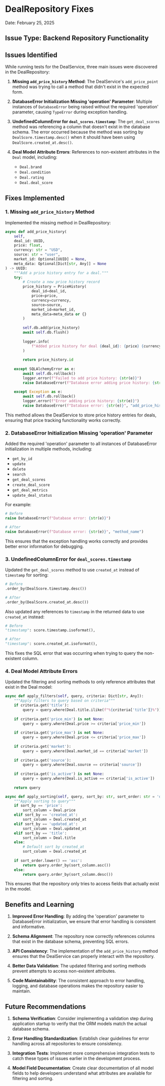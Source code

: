 # DealRepository Fixes
Date: February 25, 2025

## Issue Type: Backend Repository Functionality

## Issues Identified

While running tests for the DealService, three main issues were discovered in the DealRepository:

1. **Missing `add_price_history` Method**: The DealService's `add_price_point` method was trying to call a method that didn't exist in the expected form.

2. **DatabaseError Initialization Missing 'operation' Parameter**: Multiple instances of `DatabaseError` being raised without the required 'operation' parameter, causing `TypeError` during exception handling.

3. **UndefinedColumnError for `deal_scores.timestamp`**: The `get_deal_scores` method was referencing a column that doesn't exist in the database schema. The error occurred because the method was sorting by `DealScore.timestamp.desc()` when it should have been using `DealScore.created_at.desc()`.

4. **Deal Model Attribute Errors**: References to non-existent attributes in the `Deal` model, including:
   - `Deal.brand`
   - `Deal.condition`
   - `Deal.rating`
   - `Deal.deal_score`

## Fixes Implemented

### 1. Missing `add_price_history` Method

Implemented the missing method in DealRepository:

```python
async def add_price_history(
    self, 
    deal_id: UUID, 
    price: float, 
    currency: str = "USD",
    source: str = "user", 
    market_id: Optional[UUID] = None,
    meta_data: Optional[Dict[str, Any]] = None
) -> UUID:
    """Add a price history entry for a deal."""
    try:
        # Create a new price history record
        price_history = PriceHistory(
            deal_id=deal_id,
            price=price,
            currency=currency,
            source=source,
            market_id=market_id,
            meta_data=meta_data or {}
        )
        
        self.db.add(price_history)
        await self.db.flush()
        
        logger.info(
            f"Added price history for deal {deal_id}: {price} {currency} from {source}"
        )
        
        return price_history.id
        
    except SQLAlchemyError as e:
        await self.db.rollback()
        logger.error(f"Failed to add price history: {str(e)}")
        raise DatabaseError(f"Database error adding price history: {str(e)}", "add_price_history")
        
    except Exception as e:
        await self.db.rollback()
        logger.error(f"Error adding price history: {str(e)}")
        raise DatabaseError(f"Database error: {str(e)}", "add_price_history")
```

This method allows the DealService to store price history entries for deals, ensuring that price tracking functionality works correctly.

### 2. DatabaseError Initialization Missing 'operation' Parameter

Added the required 'operation' parameter to all instances of DatabaseError initialization in multiple methods, including:

- `get_by_id`
- `update`
- `delete`
- `search`
- `get_deal_scores`
- `create_deal_score`
- `get_deal_metrics`
- `update_deal_status`

For example:
```python
# Before
raise DatabaseError(f"Database error: {str(e)}")

# After
raise DatabaseError(f"Database error: {str(e)}", "method_name")
```

This ensures that the exception handling works correctly and provides better error information for debugging.

### 3. UndefinedColumnError for `deal_scores.timestamp`

Updated the `get_deal_scores` method to use `created_at` instead of `timestamp` for sorting:

```python
# Before
.order_by(DealScore.timestamp.desc())

# After
.order_by(DealScore.created_at.desc())
```

Also updated any references to `timestamp` in the returned data to use `created_at` instead:

```python
# Before
"timestamp": score.timestamp.isoformat(),

# After
"timestamp": score.created_at.isoformat(),
```

This fixes the SQL error that was occurring when trying to query the non-existent column.

### 4. Deal Model Attribute Errors

Updated the filtering and sorting methods to only reference attributes that exist in the Deal model:

```python
async def apply_filters(self, query, criteria: Dict[str, Any]):
    """Apply filters to query based on criteria"""
    if criteria.get('title'):
        query = query.where(Deal.title.ilike(f"%{criteria['title']}%"))
    
    if criteria.get('price_min') is not None:
        query = query.where(Deal.price >= criteria['price_min'])
    
    if criteria.get('price_max') is not None:
        query = query.where(Deal.price <= criteria['price_max'])
    
    if criteria.get('market'):
        query = query.where(Deal.market_id == criteria['market'])
    
    if criteria.get('source'):
        query = query.where(Deal.source == criteria['source'])
    
    if criteria.get('is_active') is not None:
        query = query.where(Deal.is_active == criteria['is_active'])
    
    return query
```

```python
async def apply_sorting(self, query, sort_by: str, sort_order: str = 'desc'):
    """Apply sorting to query"""
    if sort_by == 'price':
        sort_column = Deal.price
    elif sort_by == 'created_at':
        sort_column = Deal.created_at
    elif sort_by == 'updated_at':
        sort_column = Deal.updated_at
    elif sort_by == 'title':
        sort_column = Deal.title
    else:
        # Default sort by created_at
        sort_column = Deal.created_at
    
    if sort_order.lower() == 'asc':
        return query.order_by(sort_column.asc())
    else:
        return query.order_by(sort_column.desc())
```

This ensures that the repository only tries to access fields that actually exist in the model.

## Benefits and Learning

1. **Improved Error Handling**: By adding the 'operation' parameter to DatabaseError initialization, we ensure that error handling is consistent and informative.

2. **Schema Alignment**: The repository now correctly references columns that exist in the database schema, preventing SQL errors.

3. **API Consistency**: The implementation of the `add_price_history` method ensures that the DealService can properly interact with the repository.

4. **Better Data Validation**: The updated filtering and sorting methods prevent attempts to access non-existent attributes.

5. **Code Maintainability**: The consistent approach to error handling, logging, and database operations makes the repository easier to maintain.

## Future Recommendations

1. **Schema Verification**: Consider implementing a validation step during application startup to verify that the ORM models match the actual database schema.

2. **Error Handling Standardization**: Establish clear guidelines for error handling across all repositories to ensure consistency.

3. **Integration Tests**: Implement more comprehensive integration tests to catch these types of issues earlier in the development process.

4. **Model Field Documentation**: Create clear documentation of all model fields to help developers understand what attributes are available for filtering and sorting. 